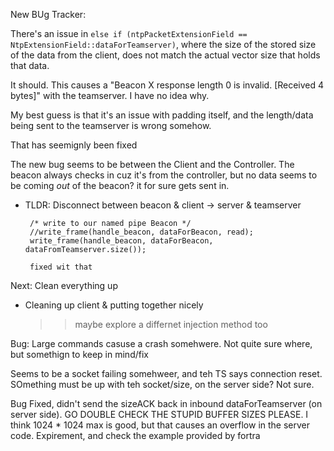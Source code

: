 New BUg Tracker:


There's an issue in `else if (ntpPacketExtensionField == NtpExtensionField::dataForTeamserver)`, where the size of the 
stored size of the data from the client, does not match the actual vector size that holds that data. 

It should. This causes a "Beacon X response length 0 is invalid. [Received 4 bytes]" with the teamserver. I have no idea why.

My best guess is that it's an issue with padding itself, and the length/data being sent to the teamserver is wrong somehow.

That has seemignly been fixed

The new bug seems to be between the Client and the Controller. The beacon always checks in cuz it's from the controller, but no data seems
to be coming *out* of the beacon? it for sure gets sent in. 
 - TLDR: Disconnect between beacon & client -> server & teamserver

 		/* write to our named pipe Beacon */
		//write_frame(handle_beacon, dataForBeacon, read);
		write_frame(handle_beacon, dataForBeacon, dataFromTeamserver.size());

        fixed wit that


Next: Clean everything up

 - Cleaning up client & putting together nicely
    >> maybe explore a differnet injection method too


Bug: Large commands casuse a crash somehwere. Not quite sure where, but somethign to keep in mind/fix

Seems to be a socket failing somehweer, and teh TS says connection reset. SOmething must be up with teh socket/size, on the server side? Not sure. 



Bug Fixed, didn't send the sizeACK back in inbound dataForTeamserver (on server side). GO DOUBLE CHECK THE STUPID BUFFER SIZES PLEASE.
I think 1024 * 1024 max is good, but that causes an overflow in the server code. Expirement, and check the example provided by fortra